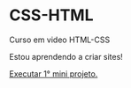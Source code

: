 # CSS-HTML
 Curso em video HTML-CSS

Estou aprendendo a criar sites!

<a href="paulokevin.github.io/CSS-HTML/desafios/primeiro-projeto.html"> Executar 1° mini projeto.
